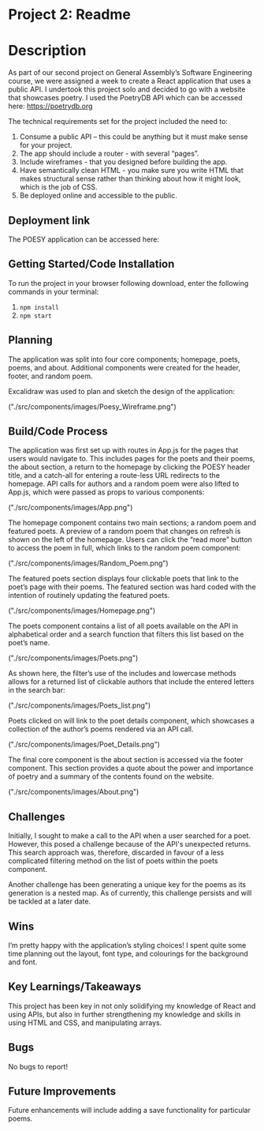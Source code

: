 # Project 2: Readme

# Description

As part of our second project on General Assembly’s Software Engineering course, we were assigned a week to create a React application that uses a public API. I undertook this project solo and decided to go with a website that showcases poetry. I used the PoetryDB API which can be accessed here: https://poetrydb.org

The technical requirements set for the project included the need to:

1. Consume a public API – this could be anything but it must make sense for your project.
2. The app should include a router - with several “pages”.
3. Include wireframes - that you designed before building the app.
4. Have semantically clean HTML - you make sure you write HTML that makes structural sense rather than thinking about how it might look, which is the job of CSS.
5. Be deployed online and accessible to the public.

## Deployment link

The POESY application can be accessed here:

## Getting Started/Code Installation

To run the project in your browser following download, enter the following commands in your terminal:

1. `npm install`
2. `npm start`

## Planning

The application was split into four core components; homepage, poets, poems, and about. Additional components were created for the header, footer, and random poem.

Excalidraw was used to plan and sketch the design of the application:

("./src/components/images/Poesy_Wireframe.png")

## Build/Code Process

The application was first set up with routes in App.js for the pages that users would navigate to. This includes pages for the poets and their poems, the about section, a return to the homepage by clicking the POESY header title, and a catch-all for entering a route-less URL redirects to the homepage. API calls for authors and a random poem were also lifted to App.js, which were passed as props to various components:

("./src/components/images/App.png")

The homepage component contains two main sections; a random poem and featured poets. A preview of a random poem that changes on refresh is shown on the left of the homepage. Users can click the “read more” button to access the poem in full, which links to the random poem component:

("./src/components/images/Random_Poem.png")

The featured poets section displays four clickable poets that link to the poet’s page with their poems. The featured section was hard coded with the intention of routinely updating the featured poets.

("./src/components/images/Homepage.png")

The poets component contains a list of all poets available on the API in alphabetical order and a search function that filters this list based on the poet’s name.

("./src/components/images/Poets.png")

As shown here, the filter’s use of the includes and lowercase methods allows for a returned list of clickable authors that include the entered letters in the search bar:

("./src/components/images/Poets_list.png")

Poets clicked on will link to the poet details component, which showcases a collection of the author’s poems rendered via an API call.

("./src/components/images/Poet_Details.png")

The final core component is the about section is accessed via the footer component. This section provides a quote about the power and importance of poetry and a summary of the contents found on the website.

("./src/components/images/About.png")

## Challenges

Initially, I sought to make a call to the API when a user searched for a poet. However, this posed a challenge because of the API's unexpected returns. This search approach was, therefore, discarded in favour of a less complicated filtering method on the list of poets within the poets component.

Another challenge has been generating a unique key for the poems as its generation is a nested map. As of currently, this challenge persists and will be tackled at a later date.

## Wins

I’m pretty happy with the application’s styling choices! I spent quite some time planning out the layout, font type, and colourings for the background and font.

## Key Learnings/Takeaways

This project has been key in not only solidifying my knowledge of React and using APIs, but also in further strengthening my knowledge and skills in using HTML and CSS, and manipulating arrays.

## Bugs

No bugs to report!

## Future Improvements

Future enhancements will include adding a save functionality for particular poems.
